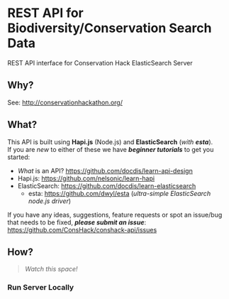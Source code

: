 # REST API for Biodiversity/Conservation Search Data

REST API interface for Conservation Hack ElasticSearch Server

## Why?

See: http://conservationhackathon.org/

## What?

This API is built using **Hapi.js** (Node.js)
and **ElasticSearch** (_with **esta**_).  
If you are *new* to either of these we have ***beginner tutorials*** to get you started:

+ *What* is an API? https://github.com/docdis/learn-api-design
+ Hapi.js: https://github.com/nelsonic/learn-hapi
+ ElasticSearch: https://github.com/docdis/learn-elasticsearch
   + esta: https://github.com/dwyl/esta (*ultra-simple ElasticSearch node.js driver*)

If you have any ideas, suggestions, feature requests or spot an issue/bug that needs to be fixed,
***please submit an issue***:
https://github.com/ConsHack/conshack-api/issues

## How?

> *Watch this space!*

### Run Server Locally

